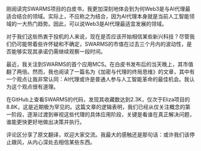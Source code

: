 刚阅读完SWARMS项目的白皮书，我更加深刻地体会到为何Web3是与AI代理最适合结合的领域。实际上，不应称之为结合，因为AI代理本身就是当前人工智能领域的一大热门趋势。因此，可以说Web3是AI代理最适宜发展的领域。

对于我们这些热衷于投机的人来说，现在是否应该开始相信某些新兴科技？尽管我们仍可能带着些许怀疑和不确定，SWARMS的市值在过去三个月内的波动性，是否能够实现其承诺仍需继续观察一段时间。

最近，我关注到SWARMS的首个应用MCS。在白皮书发布后的当天晚上，其市值翻了两倍。然而，我也阅读了一篇名为《加密与代理的终局思维》的文章，其中有一个观点让我非常认同：AI代理或许是普通人参与人工智能革命的最佳机会。我认为这个观点很有道理。

在GitHub上查看SWARMS的代码，发现其收藏数达到2.3K，仅次于Eliza项目的8.8K，这是近期极为罕见的。这篇文章的逻辑表明，我们已经从仅关注概念的第一阶段，逐渐过渡到审视这些代理的具体应用阶段，关键是看谁在真正解决问题，谁能更快更好地做出决策并执行。

评论区分享了原文翻译，欢迎大家交流。我最大的感触还是那句话：或许我们该停止跟风，从内心深处去相信某些东西。